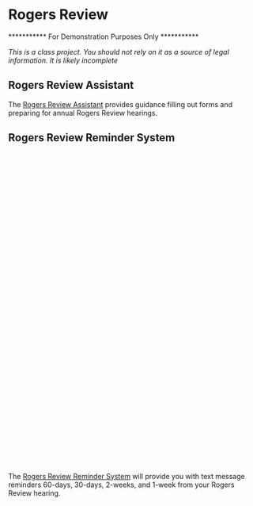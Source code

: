 # Rogers Review

*********** For Demonstration Purposes Only ***********

*This is a class project. You should not rely on it as a source of legal information. It is likely incomplete*

## Rogers Review Assistant

The <a href="https://mlursul.community.lawyer/interview?i=docassemble.playground1%3AxvduFFgcsBOVxckW.yml#page1"> Rogers Review Assistant</a> provides guidance filling out forms and preparing for annual Rogers Review hearings. 

## Rogers Review Reminder System

<!-- Calendly inline widget begin -->
<div class="calendly-inline-widget" data-url="https://calendly.com/rogersreviewremindersystem/rogers-review-hearing" style="min-width:320px;height:630px;"></div>
<script type="text/javascript" src="https://assets.calendly.com/assets/external/widget.js"></script>
<!-- Calendly inline widget end -->

The <a href="https://interviews-dev.gbls.org/interview?i=docassemble.playground51%3ARogersReviewReminderSystem.yml#page1"> Rogers Review Reminder System</a> will provide you with text message reminders 60-days, 30-days, 2-weeks, and 1-week from your Rogers Review hearing.  
